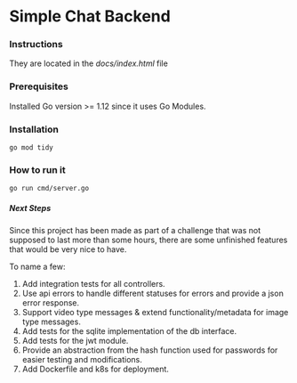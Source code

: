 # Simple Chat Backend

### Instructions

They are located in the *docs/index.html* file

### Prerequisites

Installed Go version >= 1.12 since it uses Go Modules.

### Installation
`
go mod tidy
`

### How to run it
`
go run cmd/server.go
`

##### Next Steps
Since this project has been made as part of a challenge that was not supposed to last more than some hours,
there are some unfinished features that would be very nice to have.

To name a few:

1. Add integration tests for all controllers.
1. Use api errors to handle different statuses for errors and provide a json error response.
1. Support video type messages & extend functionality/metadata for image type messages.
1. Add tests for the sqlite implementation of the db interface.
1. Add tests for the jwt module.
1. Provide an abstraction from the hash function used for passwords for easier testing and modifications.
1. Add Dockerfile and k8s for deployment.
